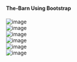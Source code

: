 # <h4> The-Barn Using Bootstrap <h4>

![image](https://user-images.githubusercontent.com/73019648/136373679-4634cb26-4533-4607-b226-77107426fd46.png)
<br>
![image](https://user-images.githubusercontent.com/73019648/136373799-3d810fec-458f-4fd3-b2bc-e627dfbad30e.png)
<br>
![image](https://user-images.githubusercontent.com/73019648/136373856-4dfbdf1b-2c15-4930-af0a-92ba1e1175b8.png)
<br>
![image](https://user-images.githubusercontent.com/73019648/136373898-fe5277d0-8528-4cea-b983-33738c64aff2.png)
<br>
![image](https://user-images.githubusercontent.com/73019648/136373931-8eeae6a2-413a-423b-94ca-fc51201edf3b.png)
<br>
![image](https://user-images.githubusercontent.com/73019648/136373997-f9974167-d74e-445f-aaf6-675b288bb0bc.png)

